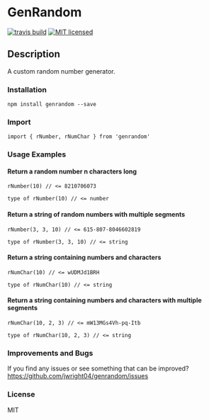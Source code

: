 # GenRandom
[![travis build](https://img.shields.io/travis/jwright04/genrandom.svg?style=flat-square)](https://travis-ci.org/jwright04/genrandom/builds)
[![MIT licensed](https://img.shields.io/badge/license-MIT-blue.svg)](https://en.wikipedia.org/wiki/MIT_License)


## Description

A custom random number generator.

### Installation

```
npm install genrandom --save
```


### Import
```
import { rNumber, rNumChar } from 'genrandom'
```

### Usage Examples
#### Return a random number n characters long
```
rNumber(10) // <= 8210706073
```

```
type of rNumber(10) // <= number
```

#### Return a string of random numbers with multiple segments
```
rNumber(3, 3, 10) // <= 615-807-8046602819
```

```
type of rNumber(3, 3, 10) // <= string
```
#### Return a string containing numbers and characters
```
rNumChar(10) // <= wUDMJd1BRH
```

```
type of rNumChar(10) // <= string
```

#### Return a string containing numbers and characters with multiple segments
```
rNumChar(10, 2, 3) // <= mW13MGs4Vh-pq-Itb
```

```
type of rNumChar(10, 2, 3) // <= string
```


### Improvements and Bugs
If you find any issues or see something that can be improved? 
<https://github.com/jwright04/genrandom/issues>


### License
MIT